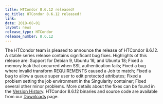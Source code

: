 ```yaml
---
title: HTCondor 8.6.12 released!
og_title: HTCondor 8.6.12 released!
link: 
date: 2018-08-01
layout: news
release_type: HTCondor
release_number: 8.6.12
---
```


The HTCondor team is pleased to announce the release of HTCondor 8.6.12. A stable series release contains significant bug fixes.  Highlights of this release are: Support for Debian 9, Ubuntu 16, and Ubuntu 18; Fixed a memory leak that occurred when SSL authentication fails; Fixed a bug where invalid transform REQUIREMENTS caused a Job to match; Fixed a bug to allow a queue super user to edit protected attributes; Fixed a problem setting the job environment in the Singularity container; Fixed several other minor problems.  More details about the fixes can be found in the <a href="http://htcondor.org/manual/v8.6.12/10_3Stable_Release.html">Version History</a>.  HTCondor 8.6.12 binaries and source code are available from our <a href="http://htcondor.org/downloads/">Downloads</a> page. 
